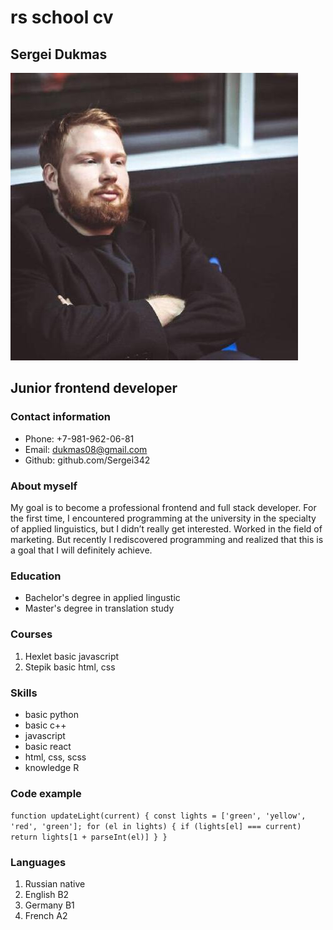 # rs school cv
## Sergei Dukmas
![logo](https://github.com/Sergei342/chernovik/blob/gh-pages/68596501.jpeg)
## Junior frontend developer
### Contact information
- Phone: +7-981-962-06-81 
- Email: dukmas08@gmail.com
- Github: github.com/Sergei342
### About myself
My goal is to become a professional frontend and full stack developer. For the first time, I encountered programming at the university in the specialty of applied linguistics, but I didn’t really get interested. Worked in the field of marketing. But recently I rediscovered programming and realized that this is a goal that I will definitely achieve.

### Education
- Bachelor's degree in applied lingustic
- Master's degree in translation study

### Courses
1. Hexlet basic javascript
2. Stepik basic html, css

### Skills 
- basic python 
- basic c++
- javascript
- basic react
- html, css, scss
- knowledge R

### Code example
`` function updateLight(current) {
  const lights = ['green', 'yellow', 'red', 'green'];
  for (el in lights) {
    if (lights[el] === current)
      return lights[1 + parseInt(el)]
  }
} ``

### Languages
1. Russian native
2. English B2
3. Germany B1
4. French A2
